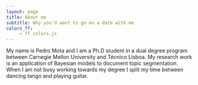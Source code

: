 ```yaml
---
layout: page
title: About me
subtitle: Why you'd want to go on a date with me
colors_ff:
     - ff_colors.js
---
```


My name is Pedro Mota and I am a Ph.D student in a dual degree program between Carnegie Mellon University and Técnico Lisboa. My research work is an application of Bayesian models to document topic segmentation.
When I am not busy working towards my degree I split my time between dancing tango and playing guitar.
